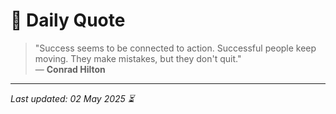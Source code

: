 # 📜 Daily Quote

> "Success seems to be connected to action. Successful people keep moving. They make mistakes, but they don't quit."  
> — **Conrad Hilton**

---

_Last updated: 02 May 2025 ⏳_
